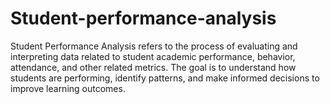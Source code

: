 # Student-performance-analysis
Student Performance Analysis refers to the process of evaluating and interpreting data related to student academic performance, behavior, attendance, and other related metrics. The goal is to understand how students are performing, identify patterns, and make informed decisions to improve learning outcomes.
